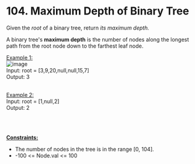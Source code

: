 # 104. Maximum Depth of Binary Tree

Given the <i>root</i> of a binary tree, return <i>its maximum depth.</i>

A binary tree's <b>maximum depth</b> is the number of nodes along the longest path from the root node down to the farthest leaf node.

<ins>Example 1:</ins><br>
![image](https://user-images.githubusercontent.com/103581128/207883400-9d9bdd0b-ce3c-412a-8058-b1343b76c0b6.png)
<br>
Input: root = [3,9,20,null,null,15,7] <br>
Output: 3<br>

<br>
<ins>Example 2:</ins>
<br>
Input: root = [1,null,2]<br>
Output: 2<br>

<br><br>

<b><ins>Constraints:</ins></b>

- The number of nodes in the tree is in the range [0, 104].
- -100 <= Node.val <= 100
